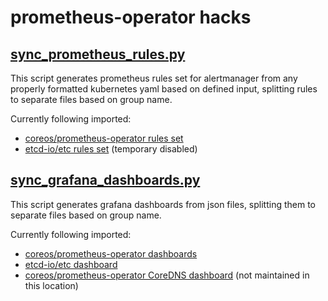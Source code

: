 # prometheus-operator hacks

## [sync_prometheus_rules.py](sync_prometheus_rules.py)

This script generates prometheus rules set for alertmanager from any properly formatted kubernetes yaml based on defined input, splitting rules to separate files based on group name.

Currently following imported:
 - [coreos/prometheus-operator rules set](https://github.com/coreos/prometheus-operator/blob/master/contrib/kube-prometheus/manifests/prometheus-rules.yaml)
 - [etcd-io/etc rules set](https://github.com/etcd-io/etcd/blob/master/Documentation/op-guide/etcd3_alert.rules.yml) (temporary disabled)

## [sync_grafana_dashboards.py](sync_grafana_dashboards.py)

This script generates grafana dashboards from json files, splitting them to separate files based on group name.

Currently following imported:
 - [coreos/prometheus-operator dashboards](https://github.com/coreos/prometheus-operator/blob/master/contrib/kube-prometheus/manifests/grafana-deployment.yaml)
 - [etcd-io/etc dashboard](https://github.com/etcd-io/etcd/blob/master/Documentation/op-guide/grafana.json)
 - [coreos/prometheus-operator CoreDNS dashboard](https://github.com/helm/charts/blob/master/stable/prometheus-operator/dashboards/grafana-coredns-k8s.json) (not maintained in this location)